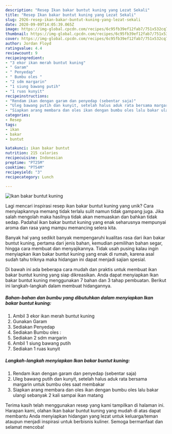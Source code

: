 ```yaml
---
description: "Resep Ikan bakar buntut kuning yang Lezat Sekali"
title: "Resep Ikan bakar buntut kuning yang Lezat Sekali"
slug: 2926-resep-ikan-bakar-buntut-kuning-yang-lezat-sekali
date: 2020-09-09T14:05:39.065Z
image: https://img-global.cpcdn.com/recipes/6c95fb39ef12fab7/751x532cq70/ikan-bakar-buntut-kuning-foto-resep-utama.jpg
thumbnail: https://img-global.cpcdn.com/recipes/6c95fb39ef12fab7/751x532cq70/ikan-bakar-buntut-kuning-foto-resep-utama.jpg
cover: https://img-global.cpcdn.com/recipes/6c95fb39ef12fab7/751x532cq70/ikan-bakar-buntut-kuning-foto-resep-utama.jpg
author: Jordan Floyd
ratingvalue: 4.4
reviewcount: 9
recipeingredient:
- "3 ekor ikan merah buntut kuning"
- " Garam"
- " Penyedap"
- " Bumbu oles "
- "2 sdm margarin"
- "1 siung bawang putih"
- "1 ruas kunyit"
recipeinstructions:
- "Rendam ikan dengan garam dan penyedap (sebentar saja)"
- "Uleg bawang putih dan kunyit, setelah halus aduk rata bersama margarin untuk bumbu oles saat membakar"
- "Siapkan arang membara dan oles ikan dengan bumbu oles lalu bakar ulangi sebanyak 2 kali sampai ikan matang"
categories:
- Resep
tags:
- ikan
- bakar
- buntut

katakunci: ikan bakar buntut 
nutrition: 215 calories
recipecuisine: Indonesian
preptime: "PT25M"
cooktime: "PT54M"
recipeyield: "3"
recipecategory: Lunch

---
```



![Ikan bakar buntut kuning](https://img-global.cpcdn.com/recipes/6c95fb39ef12fab7/751x532cq70/ikan-bakar-buntut-kuning-foto-resep-utama.jpg)

Lagi mencari inspirasi resep ikan bakar buntut kuning yang unik? Cara menyiapkannya memang tidak terlalu sulit namun tidak gampang juga. Jika salah mengolah maka hasilnya tidak akan memuaskan dan bahkan tidak sedap. Padahal ikan bakar buntut kuning yang enak seharusnya mempunyai aroma dan rasa yang mampu memancing selera kita.

Banyak hal yang sedikit banyak mempengaruhi kualitas rasa dari ikan bakar buntut kuning, pertama dari jenis bahan, kemudian pemilihan bahan segar, hingga cara membuat dan menyajikannya. Tidak usah pusing kalau ingin menyiapkan ikan bakar buntut kuning yang enak di rumah, karena asal sudah tahu triknya maka hidangan ini dapat menjadi sajian spesial.




Di bawah ini ada beberapa cara mudah dan praktis untuk membuat ikan bakar buntut kuning yang siap dikreasikan. Anda dapat menyiapkan Ikan bakar buntut kuning menggunakan 7 bahan dan 3 tahap pembuatan. Berikut ini langkah-langkah dalam membuat hidangannya.

<!--inarticleads1-->

##### Bahan-bahan dan bumbu yang dibutuhkan dalam menyiapkan Ikan bakar buntut kuning:

1. Ambil 3 ekor ikan merah buntut kuning
1. Gunakan  Garam
1. Sediakan  Penyedap
1. Sediakan  Bumbu oles :
1. Sediakan 2 sdm margarin
1. Ambil 1 siung bawang putih
1. Sediakan 1 ruas kunyit




<!--inarticleads2-->

##### Langkah-langkah menyiapkan Ikan bakar buntut kuning:

1. Rendam ikan dengan garam dan penyedap (sebentar saja)
1. Uleg bawang putih dan kunyit, setelah halus aduk rata bersama margarin untuk bumbu oles saat membakar
1. Siapkan arang membara dan oles ikan dengan bumbu oles lalu bakar ulangi sebanyak 2 kali sampai ikan matang




Terima kasih telah menggunakan resep yang kami tampilkan di halaman ini. Harapan kami, olahan Ikan bakar buntut kuning yang mudah di atas dapat membantu Anda menyiapkan hidangan yang lezat untuk keluarga/teman ataupun menjadi inspirasi untuk berbisnis kuliner. Semoga bermanfaat dan selamat mencoba!
